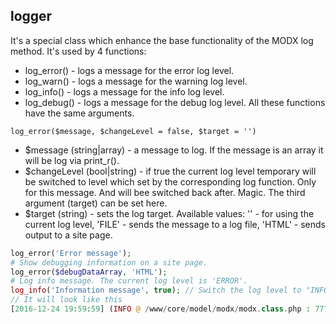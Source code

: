 ## logger
It's a special class which enhance the base functionality of the MODX log method. It's used by 4 functions:

* log_error() - logs a message for the error log level. 
* log_warn() - logs a message for the warning log level.
* log_info() - logs a message for the info log level.
* log_debug() - logs a message for the debug log level.
All these functions have the same arguments.

```
log_error($message, $changeLevel = false, $target = '')
```
- $message (string|array) - a message to log. If the message is an array it will be log via print_r(). 
- $changeLevel (bool|string) - if true the current log level temporary will be switched to level which set by the corresponding log function. Only for this message. And will bee switched back after. Magic. The third argument (target) can be set here.
- $target (string) - sets the log target. Available values: '' - for using the current log level, 'FILE' - sends the message to a log file, 'HTML' - sends output to a site page.

```php
log_error('Error message');
# Show debugging information on a site page.
log_error($debugDataArray, 'HTML');
# Log info message. The current log level is 'ERROR'.
log_info('Information message', true); // Switch the log level to "INFO" for logging the message and switch it back to "ERROR".
// It will look like this
[2016-12-24 19:59:59] (INFO @ /www/core/model/modx/modx.class.php : 777) Information message
```